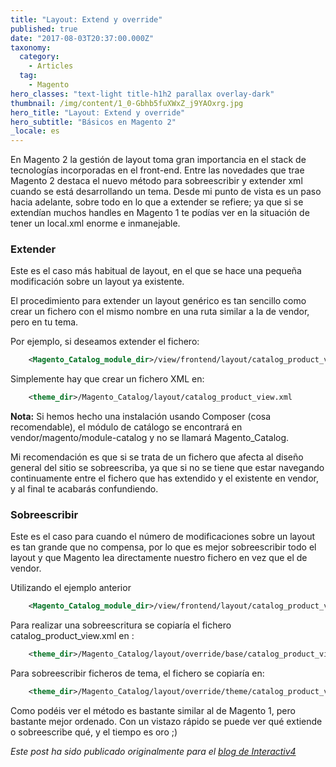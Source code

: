 ```yaml
---
title: "Layout: Extend y override"
published: true
date: "2017-08-03T20:37:00.000Z"
taxonomy:
  category:
    - Articles
  tag:
    - Magento
hero_classes: "text-light title-h1h2 parallax overlay-dark"
thumbnail: /img/content/1_0-Gbhb5fuXWxZ_j9YAOxrg.jpg
hero_title: "Layout: Extend y override"
hero_subtitle: "Básicos en Magento 2"
_locale: es
---
```


En Magento 2 la gestión de layout toma gran importancia en el stack de tecnologías incorporadas en el front-end. Entre las novedades que trae Magento 2 destaca el nuevo método para sobreescribir y extender xml cuando se está desarrollando un tema. Desde mi punto de vista es un paso hacia adelante, sobre todo en lo que a extender se refiere; ya que si se extendían muchos handles en Magento 1 te podías ver en la situación de tener un local.xml enorme e inmanejable.

### Extender

Este es el caso más habitual de layout, en el que se hace una pequeña modificación sobre un layout ya existente.

El procedimiento para extender un layout genérico es tan sencillo como crear un fichero con el mismo nombre en una ruta similar a la de vendor, pero en tu tema.

Por ejemplo, si deseamos extender el fichero:

```xml
    <Magento_Catalog_module_dir>/view/frontend/layout/catalog_product_view.xml
```

Simplemente hay que crear un fichero XML en:

```xml
    <theme_dir>/Magento_Catalog/layout/catalog_product_view.xml
```

**Nota:** Si hemos hecho una instalación usando Composer (cosa recomendable), el módulo de catálogo se encontrará en vendor/magento/module-catalog y no se llamará Magento_Catalog.

Mi recomendación es que si se trata de un fichero que afecta al diseño general del sitio se sobreescriba, ya que si no se tiene que estar navegando continuamente entre el fichero que has extendido y el existente en vendor, y al final te acabarás confundiendo.

### Sobreescribir

Este es el caso para cuando el número de modificaciones sobre un layout es tan grande que no compensa, por lo que es mejor sobreescribir todo el layout y que Magento lea directamente nuestro fichero en vez que el de vendor.

Utilizando el ejemplo anterior

```xml
    <Magento_Catalog_module_dir>/view/frontend/layout/catalog_product_view.xml
```

Para realizar una sobreescritura se copiaría el fichero catalog_product_view.xml en :

```xml
    <theme_dir>/Magento_Catalog/layout/override/base/catalog_product_view.xml
```

Para sobreescribir ficheros de tema, el fichero se copiaría en:

```xml
    <theme_dir>/Magento_Catalog/layout/override/theme/catalog_product_view.xml
```

Como podéis ver el método es bastante similar al de Magento 1, pero bastante mejor ordenado. Con un vistazo rápido se puede ver qué extiende o sobreescribe qué, y el tiempo es oro ;)

_Este post ha sido publicado originalmente para el [blog de Interactiv4](http://www.interactiv4.com/blog-es/basicos-en-magento-2-layout-extend-y-override/)_
